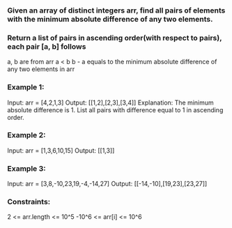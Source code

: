 ### Given an array of distinct integers arr, find all pairs of elements with the minimum absolute difference of any two elements. 

### Return a list of pairs in ascending order(with respect to pairs), each pair [a, b] follows

a, b are from arr
a < b
b - a equals to the minimum absolute difference of any two elements in arr
 

### Example 1:

Input: arr = [4,2,1,3]
Output: [[1,2],[2,3],[3,4]]
Explanation: The minimum absolute difference is 1. List all pairs with difference equal to 1 in ascending order.

### Example 2:

Input: arr = [1,3,6,10,15]
Output: [[1,3]]

### Example 3:

Input: arr = [3,8,-10,23,19,-4,-14,27]
Output: [[-14,-10],[19,23],[23,27]]

### Constraints:

2 <= arr.length <= 10^5
-10^6 <= arr[i] <= 10^6